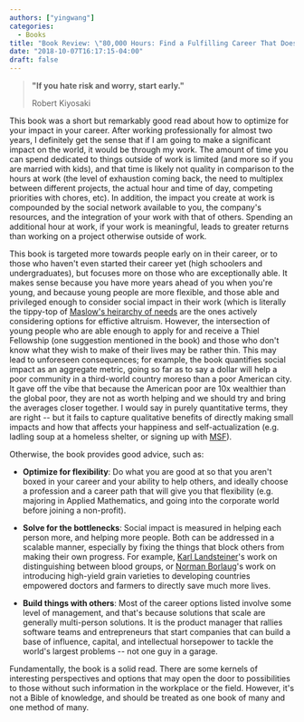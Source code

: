 ```yaml
---
authors: ["yingwang"]
categories:
  - Books
title: "Book Review: \"80,000 Hours: Find a Fulfilling Career That Does Good\", by Benjamin Todd"
date: "2018-10-07T16:17:15-04:00"
draft: false
---
```


> **"If you hate risk and worry, start early."**
>
> Robert Kiyosaki

This book was a short but remarkably good read about how to optimize for your
impact in your career. After working professionally for almost two years, I
definitely get the sense that if I am going to make a significant impact on the
world, it would be through my work. The amount of time you can spend dedicated
to things outside of work is limited (and more so if you are married with kids),
and that time is likely not quality in comparison to the hours at work (the
level of exhaustion coming back, the need to multiplex between different
projects, the actual hour and time of day, competing priorities with chores,
etc). In addition, the impact you create at work is compounded by the social
network available to you, the company's resources, and the integration of your
work with that of others. Spending an additional hour at work, if your work is
meaningful, leads to greater returns than working on a project otherwise outside
of work.

This book is targeted more towards people early on in their career, or to those
who haven't even started their career yet (high schoolers and undergraduates),
but focuses more on those who are exceptionally able. It makes sense because you
have more years ahead of you when you're young, and because young people are
more flexible, and those able and privileged enough to consider social impact in
their work (which is literally the tippy-top of [Maslow's heirarchy of
needs](https://en.wikipedia.org/wiki/Maslow%27s_hierarchy_of_needs) are the ones
actively considering options for effictive altruism. However, the intersection of
young people who are able enough to apply for and receive a Thiel Fellowship
(one suggestion mentioned in the book) and those who don't know what they wish
to make of their lives may be rather thin. This may lead to unforeseen
consequences; for example, the book quantifies social impact as an aggregate
metric, going so far as to say a dollar will help a poor community in a
third-world country moreso than a poor American city. It gave off the vibe that
because the American poor are 10x wealthier than the global poor, they are not
as worth helping and we should try and bring the averages closer together. I
would say in purely quantitative terms, they are right -- but it fails to
capture qualitative benefits of directly making small impacts and how that
affects your happiness and self-actualization (e.g. ladling soup at a homeless
shelter, or signing up with [MSF](https://www.msf.org/)).

Otherwise, the book provides good advice, such as:

- **Optimize for flexibility**: Do what you are good at so that you aren't boxed
  in your career and your ability to help others, and ideally choose a
  profession and a career path that will give you that flexibility (e.g.
  majoring in Applied Mathematics, and going into the corporate world before
  joining a non-profit).

- **Solve for the bottlenecks**: Social impact is measured in helping each
  person more, and helping more people. Both can be addressed in a scalable
  manner, especially by fixing the things that block others from making their
  own progress. For example, [Karl
  Landsteiner](https://en.wikipedia.org/wiki/Karl_Landsteiner)'s work on
  distinguishing between blood groups, or [Norman
  Borlaug](https://en.wikipedia.org/wiki/Norman_Borlaug)'s work on introducing
  high-yield grain varieties to developing countries empowered doctors and
  farmers to directly save much more lives.

- **Build things with others**: Most of the career options listed involve some
  level of management, and that's because solutions that scale are generally
  multi-person solutions. It is the product manager that rallies software teams
  and entrepreneurs that start companies that can build a base of influence,
  capital, and intellectual horsepower to tackle the world's largest problems --
  not one guy in a garage.

Fundamentally, the book is a solid read. There are some kernels of interesting
perspectives and options that may open the door to possibilities to those
without such information in the workplace or the field. However, it's not a
Bible of knowledge, and should be treated as one book of many and one method of
many.
